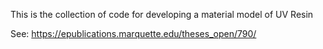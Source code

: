 This is the collection of code for developing a material model of UV Resin

See: 
  https://epublications.marquette.edu/theses_open/790/
